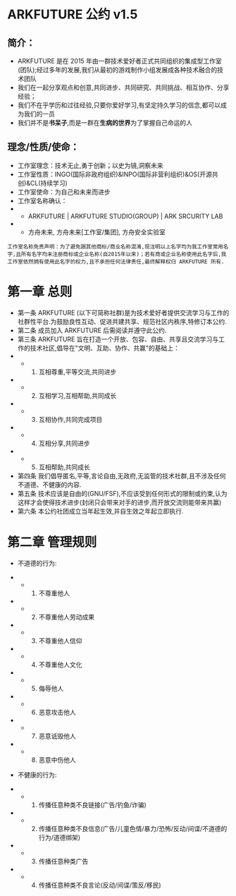 # ARKFUTURE 公约 v1.5
## 简介：
* ARKFUTURE 是在 2015 年由一群技术爱好者正式共同组织的集成型工作室(团队);经过多年的发展,我们从最初的游戏制作小组发展成各种技术融合的技术团队
* 我们在一起分享观点和创意,共同进步、共同研究、共同挑战、相互协作、分享经验；
* 我们不在乎学历和过往经验,只要你爱好学习,有坚定持久学习的信念,都可以成为我们的一员
* 我们并不是**书呆子**,而是一群在**生病的世界**为了掌握自己命运的人

## 理念/性质/使命：
* 工作室理念：技术无止,勇于创新；以史为镜,洞察未来
* 工作室性质：INGO(国际非政府组织)&INPO(国际非营利组织)&OS(开源共创)&CL(持续学习)
* 工作室使命：为自己和未来而进步
* 工作室名称确认：
* * ARKFUTURE | ARKFUTURE STUDIO(GROUP) | ARK SRCURITY LAB
* * 方舟未来, 方舟未来[工作室/集团], 方舟安全实验室

``` 
工作室名称免责声明：为了避免跟其他商标/商业名称混淆,现注明以上名字均为我工作室常用名字,且所有名字均未注册商标或企业名称(自2015年以来)；若有商或企业名称使用此名字后,我工作室依然拥有使用此名字的权力,且不承担任何法律责任,最终解释权归 ARKFUTURE 所有.
```

# 第一章 总则
* 第一条 ARKFUTURE (以下可简称社群)是为技术爱好者提供交流学习与工作的社群性平台.为鼓励良性互动、促进共建共享、规范社区内秩序,特修订本公约.
* 第二条 成员加入 ARKFUTURE 后需阅读并遵守此公约.
* 第三条 ARKFUTURE 旨在打造一个开放、包容、自由、共享且交流学习与工作的技术社区,倡导在"文明、互助、协作、共赢"的基础上：
* * 1. 互相尊重,平等交流,共同进步
* * 2. 互相学习,互相帮助,共同成长
* * 3. 互相协作,共同完成项目
* * 4. 互相分享,共同进步
* * 5. 互相帮助,共同成长
* 第四条 我们倡导匿名,平等,言论自由,无政府,无监管的技术社群,且不涉及任何不道德、不健康的内容.
* 第五条 技术应该是自由的(GNU/FSF),不应该受到任何形式的限制或约束,认为这样才会使得技术进步(封闭只会带来对手的进步,而开放交流则能带来共赢)
* 第六条 本公约社团成立当年起生效,并自生效之年起立即执行.

# 第二章 管理规则
* 不道德的行为: 
* * 1. 不尊重他人
* * 2. 不尊重他人劳动成果
* * 3. 不尊重他人信仰
* * 4. 不尊重他人文化
* * 5. 侮辱他人
* * 6. 恶意攻击他人
* * 7. 恶意诋毁他人
* * 8. 恶意中伤他人

* 不健康的行为:
* * 1. 传播任意种类不良链接(广告/钓鱼/诈骗)
* * 2. 传播任意种类不良信息(广告/儿童色情/暴力/恐怖/反动/间谍/不道德的行为/道德绑架)
* * 3. 传播任意种类广告
* * 4. 传播任意种类不良言论(反动/间谍/策反/移民)


